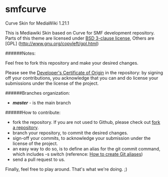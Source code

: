 **smfcurve**
========

Curve Skin for MediaWiki 1.21.1

This is Mediawiki Skin based on Curve for SMF development repository.
Parts of this theme are licensed under [BSD 3-clause license](http://www.opensource.org/licenses/BSD-3-Clause), Others are [GPL] (http://www.gnu.org/copyleft/gpl.html)

######Notes:

Feel free to fork this repository and make your desired changes.

Please see the [Developer's Certificate of Origin](https://github.com/SimpleMachines/smfcurve/blob/master/DCO.txt) in the repository:
by signing off your contributions, you acknowledge that you can and do license your submissions under the license of the project.

######Branches organization:
* ***master*** - is the main branch

######How to contribute:
* fork the repository. If you are not used to Github, please check out [fork a repository](http://help.github.com/fork-a-repo).
* branch your repository, to commit the desired changes.
* sign-off your commits, to acknowledge your submission under the license of the project.
* an easy way to do so, is to define an alias for the git commit command, which includes -s switch (reference: [How to create Git aliases](http://githacks.com/post/1168909216/how-to-create-git-aliases))
* send a pull request to us.

Finally, feel free to play around. That's what we're doing. ;)

